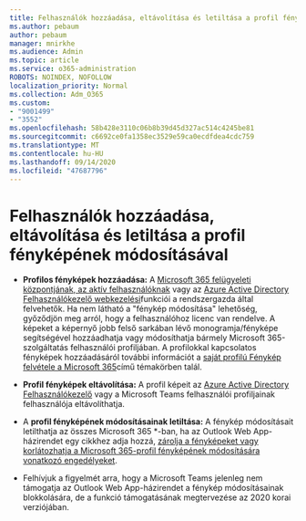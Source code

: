 ```yaml
---
title: Felhasználók hozzáadása, eltávolítása és letiltása a profil fényképének módosításával
ms.author: pebaum
author: pebaum
manager: mnirkhe
ms.audience: Admin
ms.topic: article
ms.service: o365-administration
ROBOTS: NOINDEX, NOFOLLOW
localization_priority: Normal
ms.collection: Adm_O365
ms.custom:
- "9001499"
- "3552"
ms.openlocfilehash: 58b428e3110c06b8b39d45d327ac514c4245be81
ms.sourcegitcommit: c6692ce0fa1358ec3529e59ca0ecdfdea4cdc759
ms.translationtype: MT
ms.contentlocale: hu-HU
ms.lasthandoff: 09/14/2020
ms.locfileid: "47687796"
---
```

# <a name="add-remove-or-prevent-users-from-changing-profile-photos"></a>Felhasználók hozzáadása, eltávolítása és letiltása a profil fényképének módosításával

- **Profilos fényképek hozzáadása:** A [Microsoft 365 felügyeleti központjának, az aktív felhasználóknak](https://admin.microsoft.com/Adminportal/Home?source=applauncher#/users) vagy az  [Azure Active Directory Felhasználókezelő webkezelési](https://portal.azure.com/#blade/Microsoft_AAD_IAM/UsersManagementMenuBlade/AllUsers)funkciói a rendszergazda által felvehetők.  Ha nem látható a "fénykép módosítása" lehetőség, győződjön meg arról, hogy a felhasználóhoz licenc van rendelve. A képeket a képernyő jobb felső sarkában lévő monogramja/fényképe segítségével hozzáadhatja vagy módosíthatja bármely Microsoft 365-szolgáltatás felhasználói profiljában. A profilokkal kapcsolatos fényképek hozzáadásáról további információt a [saját profilú Fénykép felvétele a Microsoft 365](https://support.office.com/article/add-your-profile-photo-to-office-365-2eaf93fd-b3f1-43b9-9cdc-bdcd548435b7)című témakörben talál.

- **Profil fényképek eltávolítása:** A profil képeit az [Azure Active Directory Felhasználókezelő](https://portal.azure.com/#blade/Microsoft_AAD_IAM/UsersManagementMenuBlade/AllUsers) vagy a Microsoft Teams felhasználói profiljainak felhasználója eltávolíthatja.

- A **profil fényképének módosításainak letiltása:** A fénykép módosításait letilthatja az összes Microsoft 365 *-ban, ha az Outlook Web App-házirendet egy cikkhez adja hozzá, [zárolja a fényképeket vagy korlátozhatja a Microsoft 365-profil fényképének módosítására vonatkozó engedélyeket](https://answers.microsoft.com/msoffice/forum/msoffice_o365admin-mso_manage/locking-photos-or-restricting-permissions-to/1d19ae4f-de5d-4c3d-a0ad-4b8b8ac32e3d).

* Felhívjuk a figyelmét arra, hogy a Microsoft Teams jelenleg nem támogatja az Outlook Web App-házirendet a fénykép módosításainak blokkolására, de a funkció támogatásának megtervezése az 2020 korai verziójában.
